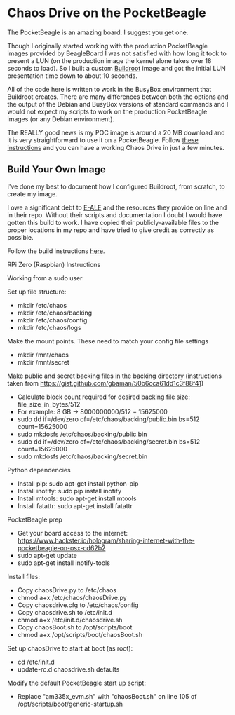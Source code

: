 # Chaos Drive on the PocketBeagle

The PocketBeagle is an amazing board.  I suggest you get one.

Though I originally started working with the production PocketBeagle images provided by BeagleBoard I was not satisfied with how long it took to present a LUN (on the production image the kernel alone takes over 18 seconds to load).  So I built a custom [Buildroot](https://buildroot.org/) image and got the initial LUN presentation time down to about 10 seconds.

All of the code here is written to work in the BusyBox environment that Buildroot creates.  There are many differences between both the options and the output of the Debian and BusyBox versions of standard commands and I would not expect my scripts to work on the production PocketBeagle images (or any Debian environment).

The REALLY good news is my POC image is around a 20 MB download and it is very straightforward to use it on a PocketBeagle.  Follow [these instructions](image/) and you can have a working Chaos Drive in just a few minutes.

## Build Your Own Image
I've done my best to document how I configured Buildroot, from scratch, to create my image.

I owe a significant debt to [E-ALE](https://e-ale.org/) and the resources they provide on line and in their repo.  Without their scripts and documentation I doubt I would have gotten this build to work.  I have copied their publicly-available files to the proper locations in my repo and have tried to give credit as correctly as possible.

Follow the build instructions [here](buildroot).

RPi Zero (Raspbian) Instructions

Working from a sudo user

Set up file structure:
- mkdir /etc/chaos
- mkdir /etc/chaos/backing
- mkdir /etc/chaos/config
- mkdir /etc/chaos/logs

Make the mount points.  These need to match your config file settings
- mkdir /mnt/chaos
- mkdir /mnt/secret

Make public and secret backing files in the backing directory
(instructions taken from https://gist.github.com/gbaman/50b6cca61dd1c3f88f41)
- Calculate block count required for desired backing file size: file_size_in_bytes/512
- For example: 8 GB -> 8000000000/512 = 15625000
- sudo dd if=/dev/zero of=/etc/chaos/backing/public.bin bs=512 count=15625000
- sudo mkdosfs /etc/chaos/backing/public.bin
- sudo dd if=/dev/zero of=/etc/chaos/backing/secret.bin bs=512 count=15625000
- sudo mkdosfs /etc/chaos/backing/secret.bin

Python dependencies
- Install pip: sudo apt-get install python-pip
- Install inotify: sudo pip install inotify
- Install mtools: sudo apt-get install mtools
- Install fatattr: sudo apt-get install fatattr

PocketBeagle prep
- Get your board access to the internet: https://www.hackster.io/hologram/sharing-internet-with-the-pocketbeagle-on-osx-cd62b2
- sudo apt-get update
- sudo apt-get install inotify-tools

Install files:
- Copy chaosDrive.py to /etc/chaos
- chmod a+x /etc/chaos/chaosDrive.py
- Copy chaosdrive.cfg to /etc/chaos/config
- Copy chaosdrive.sh to /etc/init.d
- chmod a+x /etc/init.d/chaosdrive.sh
- Copy chaosBoot.sh to /opt/scripts/boot
- chmod a+x /opt/scripts/boot/chaosBoot.sh

Set up chaosDrive to start at boot (as root):
- cd /etc/init.d
- update-rc.d chaosdrive.sh defaults

Modify the default PocketBeagle start up script:
-  Replace "am335x_evm.sh" with "chaosBoot.sh" on line 105 of /opt/scripts/boot/generic-startup.sh

